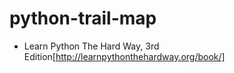 python-trail-map
================

* Learn Python The Hard Way, 3rd Edition[http://learnpythonthehardway.org/book/]
